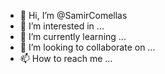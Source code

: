 - 👋 Hi, I’m @SamirComellas
- 👀 I’m interested in ...
- 🌱 I’m currently learning ...
- 💞️ I’m looking to collaborate on ...
- 📫 How to reach me ...

<!---
SamirComellas/SamirComellas is a ✨ special ✨ repository because its `README.md` (this file) appears on your GitHub profile.
You can click the Preview link to take a look at your changes.
--->
